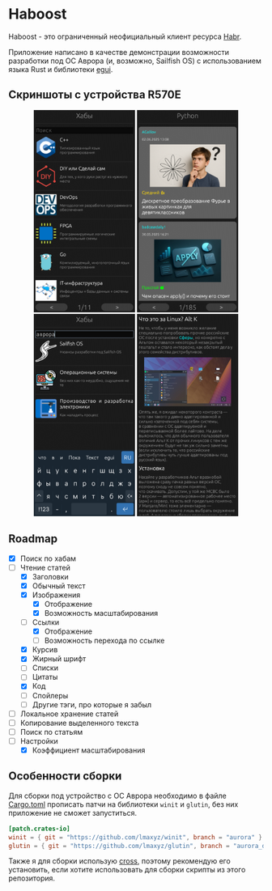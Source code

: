 # Haboost

Haboost - это ограниченный неофициальный клиент ресурса [Habr](https://habr.com).

Приложение написано в качестве демонстрации возможности разработки под ОС Аврора (и, возможно, Sailfish OS) с использованием языка Rust и библиотеки [egui](https://github.com/emilk/egui).

## Скриншоты с устройства R570E

<div align="center">
    <img src="screenshots/1.png" alt="screenshot 1" width=200>
    <img src="screenshots/2.png" alt="screenshot 2" width=200>
    <img src="screenshots/3.png" alt="screenshot 3" width=200>
    <img src="screenshots/4.png" alt="screenshot 4" width=200>
</div>

## Roadmap

- [x] Поиск по хабам
- [ ] Чтение статей
  - [x] Заголовки
  - [x] Обычный текст
  - [x] Изображения
    - [x] Отображение
    - [x] Возможность масштабирования
  - [ ] Ссылки
    - [x] Отображение
    - [ ] Возможность перехода по ссылке
  - [x] Курсив
  - [x] Жирный шрифт
  - [ ] Списки
  - [ ] Цитаты
  - [x] Код
  - [ ] Спойлеры
  - [ ] Другие тэги, про которые я забыл
- [ ] Локальное хранение статей
- [ ] Копирование выделенного текста
- [ ] Поиск по статьям
- [ ] Настройки
  - [x] Коэффициент масштабирования

## Особенности сборки

Для сборки под устройство с ОС Аврора необходимо в файле [Cargo.toml](Cargo.toml) прописать патчи на библиотеки `winit` и `glutin`, без них приложение не сможет запуститься.

```toml
[patch.crates-io]
winit = { git = "https://github.com/lmaxyz/winit", branch = "aurora" }
glutin = { git = "https://github.com/lmaxyz/glutin", branch = "aurora_device_fix" }
```

Также я для сборки использую [cross](https://github.com/cross-rs/cross), поэтому рекомендую его установить, если хотите использовать для сборки скрипты из этого репозитория.
